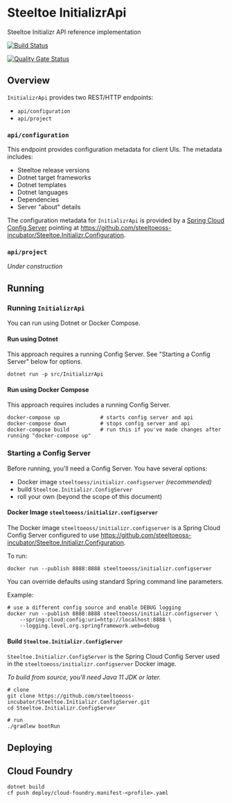 # Steeltoe InitializrApi

Steeltoe Initializr API reference implementation

[![Build Status](https://dev.azure.com/SteeltoeOSS/Steeltoe/_apis/build/status/Initializr/SteeltoeOSS.InitializrApi?branchName=master)](https://dev.azure.com/SteeltoeOSS/Steeltoe/_build/latest?definitionId=31&branchName=master)

[![Quality Gate Status](https://sonarcloud.io/api/project_badges/measure?project=InitializrApi&metric=alert_status)](https://sonarcloud.io/dashboard?id=InitializrApi)

## Overview

`InitializrApi` provides two REST/HTTP endpoints:
* `api/configuration`
* `api/project`

### `api/configuration`

This endpoint provides configuration metadata for client UIs.  The metadata includes:

* Steeltoe release versions
* Dotnet target frameworks
* Dotnet templates
* Dotnet languages
* Dependencies
* Server "about" details

The configuration metadata for `InitializrApi` is provided by a [Spring Cloud Config Server](https://cloud.spring.io/spring-cloud-config/reference/html/) pointing at https://github.com/steeltoeoss-incubator/Steeltoe.Initializr.Configuration.

### `api/project`

*Under construction*

## Running

### Running `InitializrApi`

You can run using Dotnet or Docker Compose.

#### Run using Dotnet

This approach requires a running Config Server.  See "Starting a Config Server" below for options.

```
dotnet run -p src/InitializrApi
```

#### Run using Docker Compose

This approach requires includes a running Config Server.

```
docker-compose up             # starts config server and api
docker-compose down           # stops config server and api
docker-compose build          # run this if you've made changes after running "docker-compose up"
```

### Starting a Config Server

Before running, you'll need a Config Server.  You have several options:

* Docker image `steeltoess/initializr.configserver` *(recommended)*
* build `Steeltoe.Initializr.ConfigServer`
* roll your own (beyond the scope of this document)

#### Docker Image `steeltoeoss/initializr.configserver`

The Docker image `steeltoeoss/initializr.configserver` is a Spring Cloud Config Server configured to use https://github.com/steeltoeoss-incubator/Steeltoe.Initializr.Configuration.

To run:

```
docker run --publish 8888:8888 steeltoeoss/initializr.configserver
```

You can override defaults using standard Spring command line parameters.

Example:
```
# use a different config source and enable DEBUG logging
docker run --publish 8888:8888 steeltoeoss/initializr.configserver \
    --spring:cloud:config:uri=http://localhost:8888 \
    --logging.level.org.springframework.web=debug
```

#### Build `Steeltoe.Initializr.ConfigServer`

`Steeltoe.Initializr.ConfigServer` is the Spring Cloud Config Server used in the `steeltoeoss/initializr.configserver` Docker image.

*To build from source, you'll need Java 11 JDK or later.*

```
# clone
git clone https://github.com/steeltoeoss-incubator/Steeltoe.Initializr.ConfigServer.git
cd Steeltoe.Initializr.ConfigServer

# run
./gradlew bootRun
```

## Deploying

## Cloud Foundry

```
dotnet build
cf push deploy/cloud-foundry.manifest-<profile>.yaml
```
